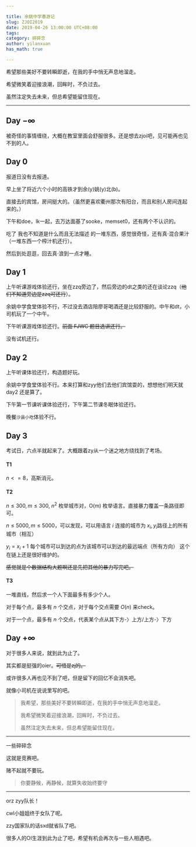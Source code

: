 ```yaml
---

title: 余姚中学春游记
slug: ZJOI2019
date: 2019-04-26 13:00:00 UTC+08:00
tags: 
category: 碎碎念
author: yilanxuan
has_math: true

---
```


希望那些美好不要转瞬即逝，在我的手中悄无声息地溜走。

希望微笑着迎接浪潮，回眸时，不负过去。

虽然注定失去未来，但总希望能留住现在。

<!-- TEASER_END:  -->

---
## Day $-\infty$

被奇怪的事情缠绕，大概在教室里面会舒服很多。还是想去zjoi吧，见可能再也见不到的人。

## Day 0

报道日没有去报道。

早上坐了将近六个小时的高铁才到余(y)姚(y)北(b)。

直接去的宾馆，房间挺大的。（虽然更喜欢衢州那次有阳台，而且和别人房间连起来的。）

下午和doe，lk一起，去万达面基了sooke，memset0，还有两个不认识的。

吃了 我也不知道是什么而且无法描述 的一堆东西，感觉很奇怪，还有真·混合果汁（一堆东西一个榨汁机还行）。

然后到处逛逛，回去真·浪到一点才睡。

## Day 1

上午听课游戏体验还行，坐在zzq旁边了，然后旁边的dt之类的还在谈论zzq（~~他们不知道旁边是zzq可还行~~）。

余姚中学食堂体验不行，不过没去酒店陪廖哥喝酒还是比较舒服的。中午和dt，小司机玩了一个中午。

下午听课游戏体验还行。~~前面 FJWC 题目选讲还行。~~

没有试机还行。

## Day 2

上午听课体验还行，构造题好玩。

余姚中学食堂体验不行。本来打算和zyy他们去他们宾馆耍的，想想他们明天就 day2 还是算了。

下午第一节课听课体验还行，下午第二节课冬眠体验还行。

晚餐`沙县小吃`体验不行。

## Day 3

考试日，六点半就起来了。大概跟着zy从一个迷之地方绕找到了考场。

#### T1

$n<=8$，高斯消元。	

#### T2

$n\le 300, m\le 300$, $n^2$ 枚举城市对，O(m) 枚举语言。直接暴力覆盖一条路径即可。

$n\le 5000, m\le 5000$，可以发现，可以用语言 $i$ 连接的城市为 $x_i,y_i$路径上的所有城市（相互）

$y_i=x_i+1$ 每个城市可以到达的点为该城市可以到达的最远端点（所有方向）
这个在链上还是很好维护的。

~~感觉就是个数据结构大题啊还是先把其他的暴力写完吧。~~

#### T3

一堆直线，然后求一个人下面最多有多少个人。

对于每个点，最多有 $n$ 个交点，对于每个交点需要 $O(n)$ 来check。

对于一个点，最多有 $n$ 个交点，代表某个点从其下方-〉上方/上方-〉下方

## Day $+\infty$

对于很多人来说，就到此为止了。

其实都是挺强的oier。~~可惜是zj的。~~

或许很多人再也见不到了吧，但是留下的回忆不会消失吧。

就像小司机在说说里写的吧。

>   我希望，那些美好不要转瞬即逝，在我的手中悄无声息地溜走。
>
>   我希望微笑着迎接浪潮，回眸时，不负过去。
>
>   虽然注定失去未来，但总希望能留住现在。

---

一些碎碎念

这就是竞赛吧。

赌不起就不要玩。

>   你要静候，再静候，就算失收始终要守

---

orz zyy队长！

cwl小姐姐终于女队了呢。

zzy国家队的话sxd就省队了吧。

很多人的OI生涯到此为止了吧，希望有机会再次与一些人相遇吧。
